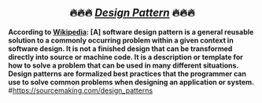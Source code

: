 <h2><center>🔥🔥🔥 <i><u>Design Pattern</u></i> 🔥🔥🔥</center></h2>

<strong>According to <a href="https://en.wikipedia.org/wiki/Software_design_pattern">Wikipedia</a>:
[A] software design pattern is a general reusable solution to a commonly occurring
problem within a given context in software design. It is not a finished design that can be
transformed directly into source or machine code. It is a description or template for how
to solve a problem that can be used in many different situations. Design patterns are
formalized best practices that the programmer can use to solve common problems
when designing an application or system.</strong>
<br>
#https://sourcemaking.com/design_patterns


